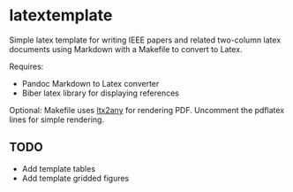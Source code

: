 # latextemplate
Simple latex template for writing IEEE papers and related two-column latex documents using Markdown with a Makefile to convert to Latex.

Requires: 

* Pandoc Markdown to Latex converter
* Biber latex library for displaying references

Optional: 
Makefile uses [ltx2any](https://github.com/reitzig/ltx2any) for rendering PDF. Uncomment the pdflatex lines for simple rendering.


## TODO
* Add template tables 
* Add template gridded figures
